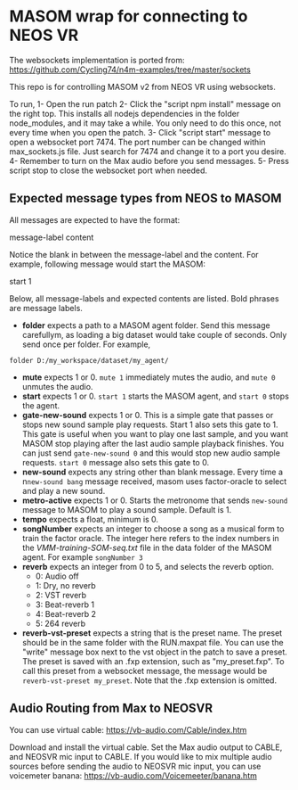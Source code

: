 # MASOM wrap for connecting to NEOS VR

The websockets implementation is ported from: https://github.com/Cycling74/n4m-examples/tree/master/sockets

This repo is for controlling MASOM v2 from NEOS VR using websockets.

To run, 
1- Open the run patch
2- Click the "script npm install" message on the right top. This installs all nodejs dependencies in the folder node_modules, and it may take a while. You only need to do this once, not every time when you open the patch. 
3- Click "script start" message to open a websocket port 7474. The port number can be changed within max_sockets.js file. Just search for 7474 and change it to a port you desire. 
4- Remember to turn on the Max audio before you send messages.
5- Press script stop to close the websocket port when needed. 

## Expected message types from NEOS to MASOM

All messages are expected to have the format:

message-label content  

Notice the blank in between the message-label and the content. For example, following message would start the MASOM:

start 1

Below, all message-labels and expected contents are listed. Bold phrases are message labels. 

- **folder** expects a path to a MASOM agent folder. Send this message carefullym, as loading a big dataset would take couple of seconds. Only send once per folder. For example,  

`folder D:/my_workspace/dataset/my_agent/`

- **mute** expects 1 or 0. `mute 1` immediately mutes the audio, and `mute 0` unmutes the audio.
- **start** expects 1 or 0. `start 1` starts the MASOM agent, and `start 0` stops the agent. 
- **gate-new-sound** expects 1 or 0. This is a simple gate that passes or stops new sound sample play requests. Start 1 also sets this gate to 1. This gate is useful when you want to play one last sample, and you want MASOM stop playing after the last audio sample playback finishes. You can just send `gate-new-sound 0` and this would stop new audio sample requests. `start 0` message also sets this gate to 0. 
- **new-sound** expects any string other than blank message. Every time a n`new-sound bang` message received, masom uses factor-oracle to select and play a new sound. 
- **metro-active** expects 1 or 0. Starts the metronome that sends `new-sound` message to MASOM to play a sound sample. Default is 1. 
- **tempo** expects a float, minimum is 0. 
- **songNumber** expects an integer to choose a song as a musical form to train the factor oracle. The integer here refers to the index numbers in the *VMM-training-SOM-seq.txt* file in the data folder of the MASOM agent. For example `songNumber 3`
- **reverb** expects an integer from 0 to 5, and selects the reverb option. 
    - 0: Audio off
    - 1: Dry, no reverb
    - 2: VST reverb
    - 3: Beat-reverb 1
    - 4: Beat-reverb 2
    - 5: 264 reverb
- **reverb-vst-preset** expects a string that is the preset name. The preset should be in the same folder with the RUN.maxpat file. You can use the "write" message box next to the vst object in the patch to save a preset. The preset is saved with an .fxp extension, such as "my_preset.fxp". To call this preset from a websocket message, the message would be `reverb-vst-preset my_preset`. Note that the .fxp extension is omitted. 

## Audio Routing from Max to NEOSVR

You can use virtual cable:
https://vb-audio.com/Cable/index.htm

Download and install the virtual cable. Set the Max audio output to CABLE, and NEOSVR mic input to CABLE. If you would like to mix multiple audio sources before sending the audio to NEOSVR mic input, you can use voicemeter banana:
https://vb-audio.com/Voicemeeter/banana.htm
